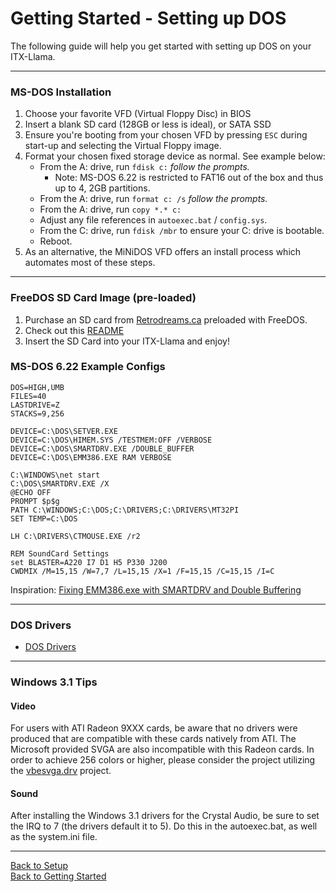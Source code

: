 # Getting Started - Setting up DOS

The following guide will help you get started with setting up DOS on your ITX-Llama. 

---

### MS-DOS Installation

1. Choose your favorite VFD (Virtual Floppy Disc) in BIOS
1. Insert a blank SD card (128GB or less is ideal), or SATA SSD
1. Ensure you're booting from your chosen VFD by pressing `ESC` during start-up and selecting the Virtual Floppy image.
1. Format your chosen fixed storage device as normal. See example below: 
    * From the A: drive, run `fdisk c:` _follow the prompts._ 
      * Note: MS-DOS 6.22 is restricted to FAT16 out of the box and thus up to 4, 2GB partitions.
    * From the A: drive, run `format c: /s` _follow the prompts._
    * From the A: drive, run `copy *.* c:`
    * Adjust any file references in `autoexec.bat` / `config.sys`.
    * From the C: drive, run `fdisk /mbr` to ensure your C: drive is bootable.
    * Reboot.
1. As an alternative, the MiNiDOS VFD offers an install process which automates most of these steps.

---

### FreeDOS SD Card Image (pre-loaded)
1. Purchase an SD card from [Retrodreams.ca][Retrodreams-FreeDOS] preloaded with FreeDOS.
2. Check out this [README](freedos-sdcard.md)
3. Insert the SD Card into your ITX-Llama and enjoy!


### MS-DOS 6.22 Example Configs

``` batch title="config.sys"
DOS=HIGH,UMB
FILES=40
LASTDRIVE=Z
STACKS=9,256

DEVICE=C:\DOS\SETVER.EXE
DEVICE=C:\DOS\HIMEM.SYS /TESTMEM:OFF /VERBOSE
DEVICE=C:\DOS\SMARTDRV.EXE /DOUBLE_BUFFER
DEVICE=C:\DOS\EMM386.EXE RAM VERBOSE
```

``` batch title="autoexec.bat"
C:\WINDOWS\net start
C:\DOS\SMARTDRV.EXE /X
@ECHO OFF
PROMPT $p$g
PATH C:\WINDOWS;C:\DOS;C:\DRIVERS;C:\DRIVERS\MT32PI
SET TEMP=C:\DOS

LH C:\DRIVERS\CTMOUSE.EXE /r2

REM SoundCard Settings
set BLASTER=A220 I7 D1 H5 P330 J200
CWDMIX /M=15,15 /W=7,7 /L=15,15 /X=1 /F=15,15 /C=15,15 /I=C
```

Inspiration: [Fixing EMM386.exe with SMARTDRV and Double Buffering][msdos-doublebuffer]

---

### DOS Drivers
* [DOS Drivers](setup.md#dos-drivers)

---

### Windows 3.1 Tips

#### Video
For users with ATI Radeon 9XXX cards, be aware that no drivers were produced that are compatible with these cards natively from ATI. The Microsoft provided SVGA are also incompatible with this Radeon cards. In order to achieve 256 colors or higher, please consider the project utilizing the [vbesvga.drv][vbesvga] project.

#### Sound
After installing the Windows 3.1 drivers for the Crystal Audio, be sure to set the IRQ to 7 (the drivers default it to 5). Do this in the autoexec.bat, as well as the system.ini file.

---

[Back to Setup](setup.md) <br>
[Back to Getting Started](../getting-started.md)


[itxllama-repo]: https://github.com/eivindbohler/itxllama/archive/refs/heads/main.zip
[Retrodreams]: https://retrodreams.ca/collections/all
[Retrodreams-FreeDOS]: https://retrodreams.ca/products/preloaded-microsd-card-with-freedos-goodies
[winworldpc-win98]: https://winworldpc.com/download/417d71c2-ae18-c39a-11c3-a4e284a2c3a5
[vogons-thread]: https://www.vogons.org/viewtopic.php?t=93480
[vogons-minidos]: https://www.vogons.org/viewtopic.php?p=1307896#p1307896
[mt32-pi]: https://github.com/dwhinham/mt32-pi
[mt32-pi-control]: https://github.com/gmcn42/mt32-pi-control/tree/main/dos_bin
[vbesvga]: https://github.com/PluMGMK/vbesvga.drv
[msdos-doublebuffer]: https://info.wsisiz.edu.pl/~bse26236/batutil/help/SMARTD_S.HTM